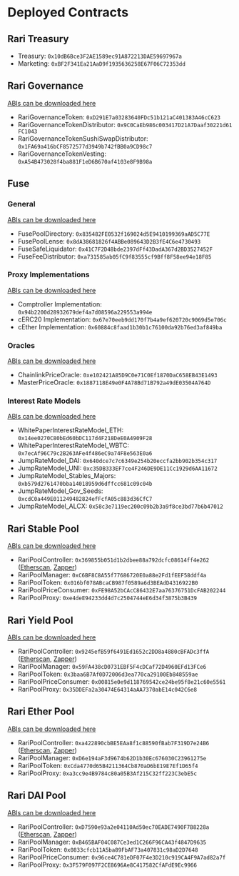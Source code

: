 # Deployed Contracts

## Rari Treasury

- Treasury: `0x10dB6Bce3F2AE1589ec91A872213DAE59697967a`
- Marketing: `0xBF2F341Ea21AaD9f1935636258E67F06C72353dd`

## Rari Governance

[ABIs can be downloaded here ](https://github.com/Rari-Capital/rari-dApp/tree/master/src/rari-sdk/governance/abi)

- RariGovernanceToken: `0xD291E7a03283640FDc51b121aC401383A46cC623`
- RariGovernanceTokenDistributor: `0x9C0CaEb986c003417D21A7Daaf30221d61FC1043`
- RariGovernanceTokenSushiSwapDistributor: `0x1FA69a416bCF8572577d3949b742fBB0a9CD98c7`
- RariGovernanceTokenVesting: `0xA54B473028f4ba881F1eD6B670af4103e8F9B98a`

## Fuse

### General

[ABIs can be downloaded here ](https://github.com/Rari-Capital/rari-dApp/tree/master/src/fuse-sdk/src/abi)

- FusePoolDirectory: `0x835482FE0532f169024d5E9410199369aAD5C77E`
- FusePoolLense: `0x8dA38681826f4ABBe089643D2B3fE4C6e4730493`
- FuseSafeLiquidator: `0x41C7F2D48bde2397dFf43DadA367d2BD3527452F`
- FuseFeeDistributor: `0xa731585ab05fC9f83555cf9Bff8F58ee94e18F85`

### Proxy Implementations

[ABIs can be downloaded here ](https://github.com/Rari-Capital/rari-dApp/tree/master/src/fuse-sdk/src/contracts)

- Comptroller Implementation: `0x94b2200d28932679def4a7d08596a229553a994e`
- cERC20 Implementation: `0x67e70eeb9dd170f7b4a9ef620720c9069d5e706c`
- cEther Implementation: `0x60884c8faad1b30b1c76100da92b76ed3af849ba`

### Oracles

[ABIs can be downloaded here ](https://github.com/Rari-Capital/rari-dApp/tree/master/src/fuse-sdk/src/contracts)

- ChainlinkPriceOracle: `0xe102421A85D9C0e71C0Ef1870DaC658EB43E1493`
- MasterPriceOracle: `0x1887118E49e0F4A78Bd71B792a49dE03504A764D`

### Interest Rate Models

[ABIs can be downloaded here ](https://github.com/Rari-Capital/rari-dApp/tree/master/src/fuse-sdk/src/contracts)

- WhitePaperInterestRateModel_ETH: `0x14ee0270C80bEd60bDC117d4F218DeE0A4909F28`
- WhitePaperInterestRateModel_WBTC: `0x7ecAf96C79c2B263AFe4f486eC9a74F8e563E0a6`
- JumpRateModel_DAI: `0x640dce7c7c6349e254b20eccfa2bb902b354c317`
- JumpRateModel_UNI: `0xc35DB333EF7ce4F246DE9DE11Cc1929d6AA11672`
- JumpRateModel_Stables_Majors: `0xb579d2761470bba14018959d6dffcc681c09c04b`
- JumpRateModel_Gov_Seeds: `0xcdC0a449E011249482824efFcfA05c883d36CfC7`
- JumpRateModel_ALCX: `0x58c3e7119ec200c09b2b3a9f8ce3bd77b6b47012`

## Rari Stable Pool

[ABIs can be downloaded here ](https://github.com/Rari-Capital/rari-dApp/tree/master/src/rari-sdk/pools/stable/abi)

- RariPoolController: `0x369855b051d1b2dbee88a792dcfc08614ff4e262` ([Etherscan](https://etherscan.io/address/0x369855b051d1b2dbee88a792dcfc08614ff4e262), [Zapper](https://zapper.fi/dashboard?address=0x369855b051d1b2dbee88a792dcfc08614ff4e262))
- RariPoolManager: `0xC6BF8C8A55f77686720E0a88e2Fd1fEEF58ddf4a`
- RariPoolToken: `0x016bf078ABcaCB987f0589a6d3BEAdD4316922B0`
- RariPoolPriceConsumer: `0xFE98A52bCAcC86432E7aa76376751DcFAB202244`
- RariPoolProxy: `0xe4deE94233dd4d7c2504744eE6d34f3875b3B439`

## Rari Yield Pool

[ABIs can be downloaded here ](https://github.com/Rari-Capital/rari-dApp/tree/master/src/rari-sdk/pools/stable/abi)

- RariPoolController: `0x9245efB59f6491Ed1652c2DD8a4880cBFADc3ffA` ([Etherscan](https://etherscan.io/address/0x9245efB59f6491Ed1652c2DD8a4880cBFADc3ffA), [Zapper](https://zapper.fi/dashboard?address=0x9245efB59f6491Ed1652c2DD8a4880cBFADc3ffA))
- RariPoolManager: `0x59FA438cD0731EBF5F4cDCaf72D4960EFd13FCe6`
- RariPoolToken: `0x3baa6B7Af0D72006d3ea770ca29100Eb848559ae`
- RariPoolPriceConsumer: `0x00815e0e9d118769542ce24be95f8e21c60e5561`
- RariPoolProxy: `0x35DDEFa2a30474E64314aAA7370abE14c042C6e8`

## Rari Ether Pool

[ABIs can be downloaded here ](https://github.com/Rari-Capital/rari-dApp/tree/master/src/rari-sdk/pools/ethereum/abi)

- RariPoolController: `0xa422890cbBE5EAa8f1c88590fBab7F319D7e24B6` ([Etherscan](https://etherscan.io/address/0xa422890cbBE5EAa8f1c88590fBab7F319D7e24B6), [Zapper](https://zapper.fi/dashboard?address=0xa422890cbBE5EAa8f1c88590fBab7F319D7e24B6))
- RariPoolManager: `0xD6e194aF3d9674b62D1b30Ec676030C23961275e`
- RariPoolToken: `0xCda4770d65B4211364Cb870aD6bE19E7Ef1D65f4`
- RariPoolProxy: `0xa3cc9e4B9784c80a05B3Af215C32ff223C3ebE5c`

## Rari DAI Pool

[ABIs can be downloaded here ](https://github.com/Rari-Capital/rari-dApp/tree/master/src/rari-sdk/pools/stable/abi)

- RariPoolController: `0xD7590e93a2e04110Ad50ec70EADE7490F7B8228a` ([Etherscan](https://etherscan.io/address/0xD7590e93a2e04110Ad50ec70EADE7490F7B8228a), [Zapper](https://zapper.fi/dashboard?address=0xD7590e93a2e04110Ad50ec70EADE7490F7B8228a))
- RariPoolManager: `0xB465BAF04C087Ce3ed1C266F96CA43f4847D9635`
- RariPoolToken: `0x0833cfcb11A5ba89FbAF73a407831c98aD2D7648`
- RariPoolPriceConsumer: `0x96ce4C781eDF07F4e3D210c919CA4F9A7ad82a7f`
- RariPoolProxy: `0x3F579F097F2CE8696Ae8C417582CfAFdE9Ec9966`
